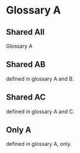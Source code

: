 # Glossary A

## Shared All

Glossary A

## Shared AB

defined in glossary A and B.

## Shared AC

defined in glossary A and C.

## Only A

defined in glossary A, only.